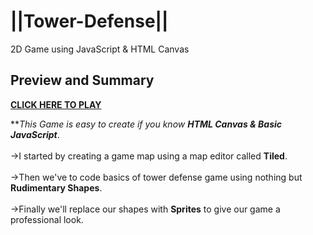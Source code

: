 # ||Tower-Defense||
2D Game using JavaScript &amp; HTML Canvas

## Preview and Summary
[**CLICK HERE TO PLAY**](https://prachit082.github.io/Tower-Defense/)

***This Game is easy to create if you know **HTML Canvas & Basic JavaScript***.
<br><br>
->I started by creating a game map using a map editor called **Tiled**.
<br><br>
->Then we've to code basics of tower defense game using nothing but **Rudimentary Shapes**.
<br><br>
->Finally we'll replace our shapes with **Sprites** to give our game a professional look.
